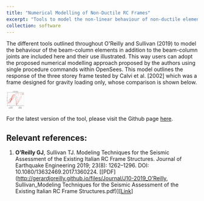 ```yaml
---
title: "Numerical Modelling of Non-Ductile RC Frames"
excerpt: "Tools to model the non-linear behaviour of non-ductile elements such as beam-column elements and beam-column elements based on experimental test data"
collection: software
---
```


The different tools outlined throughout O'Reilly and Sullivan (2019) to model the behaviour of the beam-column elements in addition to the beam-column joints are included here and their use illustrated. This way users can adopt the proposed numerical modelling approach proposed by the authors using single procedure commands within OpenSees. This model outlines the response of the three storey frame tested by Calvi et al. [2002] which was a frame designed for gravity loading only, whose comparison is shown below.


<img src="/images/modelling-techniques.png" style="width:48px;height:48px;">


For the latest version of the tool, please visit the Github page [here](https://github.com/gerardjoreilly/Numerical-Modelling-of-GLD-RC-Frames).


## Relevant references:
1. **O’Reilly GJ**, Sullivan TJ. Modeling Techniques for the Seismic Assessment of the Existing Italian RC Frame Structures. Journal of Earthquake Engineering 2019; 23(8): 1262–1296. DOI: 10.1080/13632469.2017.1360224. [[PDF](http://gerardjoreilly.github.io/files/Journal/J10-2019_O’Reilly, Sullivan_Modeling Techniques for the Seismic Assessment of the Existing Italian RC Frame Structures.pdf)][[Link](https://www.tandfonline.com/doi/full/10.1080/13632469.2017.1360224)]
